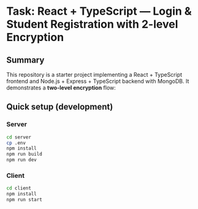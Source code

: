 # Task: React + TypeScript — Login & Student Registration with 2-level Encryption

## Summary
This repository is a starter project implementing a React + TypeScript frontend and Node.js + Express + TypeScript backend with MongoDB. It demonstrates a **two-level encryption** flow:

## Quick setup (development)


### Server
```bash
cd server
cp .env
npm install
npm run build
npm run dev
```

### Client
```bash
cd client
npm install
npm run start
```

